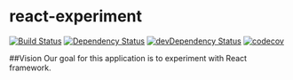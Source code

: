 # react-experiment
[![Build Status](https://travis-ci.org/haarabi/react-experiment.svg?branch=master)](https://travis-ci.org/haarabi/react-experiment)
[![Dependency Status](https://david-dm.org/haarabi/react-experiment.svg)](https://david-dm.org/haarabi/react-experiment)
[![devDependency Status](https://david-dm.org/haarabi/react-experiment/dev-status.svg)](https://david-dm.org/haarabi/react-experiment#info=devDependencies)
[![codecov](https://codecov.io/gh/haarabi/react-experiment/branch/master/graph/badge.svg)](https://codecov.io/gh/haarabi/react-experiment)

##Vision
Our goal for this application is to experiment with React framework.